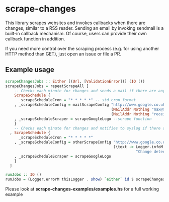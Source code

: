 # scrape-changes
This library scrapes websites and invokes callbacks when there are changes, similar to a RSS reader.
Sending an email by invoking sendmail is a built-in callback mechanism. Of course, users can provide 
their own callback function in addition.

If you need more control over the scraping process (e.g. for using another HTTP method than GET), just open an
issue or file a PR.

## Example usage
```haskell
scrapeChangesJobs :: Either [(Url, [ValidationError])] (IO ())
scrapeChangesJobs = repeatScrapeAll [
    -- Checks each minute for changes and sends a mail if there are any
    ScrapeSchedule {
      _scrapeScheduleCron = "* * * * *" -- std cron format
    , _scrapeScheduleConfig = mailScrapeConfig "http://www.google.co.uk" -- to scrape
                                               (MailAddr Nothing "max@mustermann.de") -- from
                                               (MailAddr Nothing "receiver@scrape-changes.com" :| []) -- to
    , _scrapeScheduleScraper = scrapeGoogleLogo --scrape function
    }
    -- Checks each minute for changes and notifies to syslog if there are any
  , ScrapeSchedule {
      _scrapeScheduleCron = "* * * * *"
    , _scrapeScheduleConfig = otherScrapeConfig "http://www.google.co.uk" 
                                                (\text -> Logger.infoM thisLogger . show $ 
                                                          "Change detected: " <> text)
    , _scrapeScheduleScraper = scrapeGoogleLogo
    }
  ]

runJobs :: IO ()
runJobs = (Logger.errorM thisLogger . show) `either` id $ scrapeChangesJobs 
```
Please look at **scrape-changes-examples/examples.hs** for a full working example
